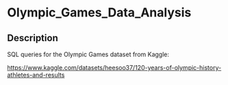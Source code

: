 # Olympic_Games_Data_Analysis

## Description
SQL queries for the Olympic Games dataset from Kaggle:

https://www.kaggle.com/datasets/heesoo37/120-years-of-olympic-history-athletes-and-results
